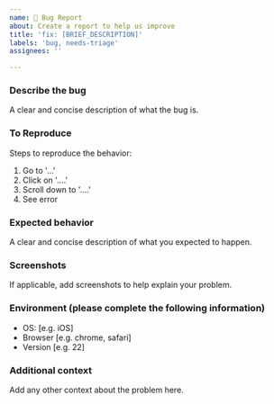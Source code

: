 ```yaml
---
name: 🐛 Bug Report
about: Create a report to help us improve
title: 'fix: [BRIEF_DESCRIPTION]'
labels: 'bug, needs-triage'
assignees: ''

---
```


### Describe the bug

A clear and concise description of what the bug is.

### To Reproduce

Steps to reproduce the behavior:
1. Go to '...'
2. Click on '....'
3. Scroll down to '....'
4. See error

### Expected behavior

A clear and concise description of what you expected to happen.

### Screenshots

If applicable, add screenshots to help explain your problem.

### Environment (please complete the following information)
- OS: [e.g. iOS]
- Browser [e.g. chrome, safari]
- Version [e.g. 22]

### Additional context

Add any other context about the problem here.
